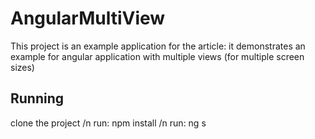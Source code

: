 # AngularMultiView

This project is an example application for the article: 
it demonstrates an example for angular application with multiple views (for multiple screen sizes)

## Running

clone the project /n
run: npm install /n
run: ng s
